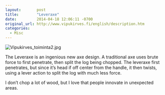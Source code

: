```yaml
---
layout:       post
title:        "Leveraxe"
date:         2014-04-18 12:06:11 -0700
original_url: http://www.vipukirves.fi/english/description.htm
categories:
  - Misc
---
```


  ![Vipukirves_toiminta2.jpg](/attachments/751db6627b1d77040c0ae6b52c742c0b/image.png)  

 The Leveraxe is an ingenious new axe design. A traditional axe uses brute force to first penetrate, then split the log being chopped. The leveraxe first penetrates, but since it’s head if off center from the handle, it then twists, using a lever action to split the log with much less force. 

 I don’t chop a lot of wood, but I love that people innovate in unexpected areas. 
